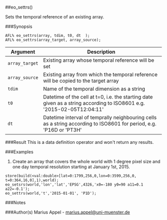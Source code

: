 ##eo_settrs()

Sets the temporal reference of an existing array.

###Synopsis
```
AFL% eo_settrs(array, tdim, t0, dt  );
AFL% eo_settrs(array_target, array_source);
```

Argument        | Description 
--------        | ------------
`array_target`  | Existing array whose temporal reference will be set
`array_source`  | Existing array from which the temporal reference will be copied to the target array
`tdim`          | Name of the temporal dimension as a string
`t0`            | Datetime of the cell at t=0, i.e. the starting date given as a string according to ISO8601 e.g. '2015-02-05T12:04:11'
`dt`            | Datetime interval of temprally neighbouring cells as a string according to ISO8601 for period, e.g. 'P16D or 'PT3H'

###Result
This is a data definition operator and won't return any results.




###Examples
1. Create an array that covers the whole world with 1 degree pixel size and one day temporal resolution starting at January 1st, 2015.
```
store(build(<val:double>[lat=0:1799,256,0,lon=0:3599,256,0, t=0:364,16,0],1),world);  
eo_setsrs(world,'lon','lat','EPSG',4326,'x0=-180 y0=90 a11=0.1 a22=-0.1');
eo_settrs(world,'t','2015-01-01', 'P1D');
```


###Notes

###Author(s)
Marius Appel - <marius.appel@uni-muenster.de>